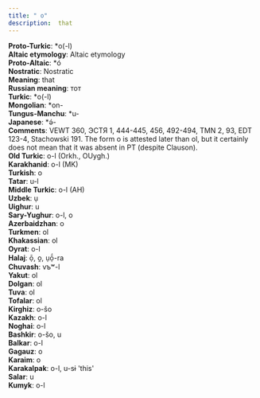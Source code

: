 ```yaml
---
title: " o"
description:  that
---
```


<strong>Proto-Turkic</strong>:  *o(-l)<br>
<strong>Altaic etymology</strong>:  Altaic etymology<br>
<strong> Proto-Altaic</strong>:  *ó<br>
<strong>Nostratic</strong>:  Nostratic<br>
<strong>Meaning</strong>:  that<br>
<strong>Russian meaning</strong>:  тот<br>
<strong>Turkic</strong>:  *o(-l)<br>
<strong>Mongolian</strong>:  *on-<br>
<strong>Tungus-Manchu</strong>:  *u-<br>
<strong>Japanese</strong>:  *ǝ́-<br>
<strong>Comments</strong>:  VEWT 360, ЭСТЯ 1, 444-445, 456, 492-494, TMN 2, 93, EDT 123-4, Stachowski 191. The form o is attested later than ol, but it certainly does not mean that it was absent in PT (despite Clauson).<br>
<strong>Old Turkic</strong>:  o-l (Orkh., OUygh.)<br>
<strong>Karakhanid</strong>:  o-l (MK)<br>
<strong>Turkish</strong>:  o<br>
<strong>Tatar</strong>:  u-l<br>
<strong>Middle Turkic</strong>:  o-l (AH)<br>
<strong>Uzbek</strong>:  ụ<br>
<strong>Uighur</strong>:  u<br>
<strong>Sary-Yughur</strong>:  o-l, o<br>
<strong>Azerbaidzhan</strong>:  o<br>
<strong>Turkmen</strong>:  ol<br>
<strong>Khakassian</strong>:  ol<br>
<strong>Oyrat</strong>:  o-l<br>
<strong>Halaj</strong>:  ọ̄, o̯, ụọ̄́-ra<br>
<strong>Chuvash</strong>:  vъʷ-l<br>
<strong>Yakut</strong>:  ol<br>
<strong>Dolgan</strong>:  ol<br>
<strong>Tuva</strong>:  ol<br>
<strong>Tofalar</strong>:  ol<br>
<strong>Kirghiz</strong>:  o-šo<br>
<strong>Kazakh</strong>:  o-l<br>
<strong>Noghai</strong>:  o-l<br>
<strong>Bashkir</strong>:  o-šo, u<br>
<strong>Balkar</strong>:  o-l<br>
<strong>Gagauz</strong>:  o<br>
<strong>Karaim</strong>:  o<br>
<strong>Karakalpak</strong>:  o-l, u-sɨ 'this'<br>
<strong>Salar</strong>:  u<br>
<strong>Kumyk</strong>:  o-l<br>


